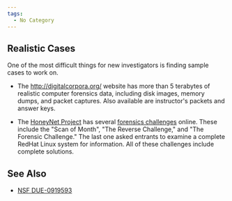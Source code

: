```yaml
---
tags:
  - No Category
---
```

## Realistic Cases

One of the most difficult things for new investigators is finding sample
cases to work on.

- The <http://digitalcorpora.org/> website has more than 5 terabytes of
  realistic computer forensics data, including disk images, memory
  dumps, and packet captures. Also available are instructor's packets
  and answer keys.

<!-- -->

- The [HoneyNet Project](http://honeynet.org/) has several [forensics
  challenges](http://honeynet.org/misc/chall.html) online. These include
  the "Scan of Month", "The Reverse Challenge," and "The Forensic
  Challenge." The last one asked entrants to examine a complete RedHat
  Linux system for information. All of these challenges include complete
  solutions.

## See Also

- [NSF DUE-0919593](nsf_due-0919593.md)